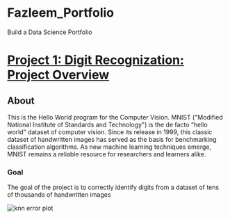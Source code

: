 # Fazleem_Portfolio
Build a Data Science Portfolio

# [Project 1: Digit Recognization: Project Overview](https://github.com/Fazleem/Digit_Recognizer)

## About
This is the Hello World program for the Computer Vision. MNIST ("Modified National Institute of Standards and Technology") is the de facto “hello world” dataset of computer vision. Since its release in 1999, this classic dataset of handwritten images has served as the basis for benchmarking classification algorithms. As new machine learning techniques emerge, MNIST remains a reliable resource for researchers and learners alike.

### Goal

The goal of the project is to correctly identify digits from a dataset of tens of thousands of handwritten images

![knn error plot]([/images/error_plot_knn.png])
